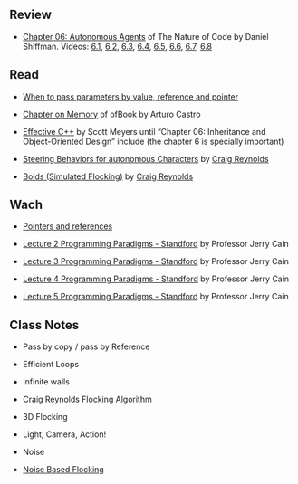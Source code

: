 
## Review 

* [Chapter 06: Autonomous Agents](http://natureofcode.com/book/chapter-6-autonomous-agents/) of The Nature of Code by Daniel Shiffman. Videos: [6.1](https://vimeo.com/channels/natureofcode/63089178), [6.2](https://vimeo.com/channels/natureofcode/63089177), [6.3](https://vimeo.com/channels/natureofcode/63089179), [6.4](https://vimeo.com/channels/natureofcode/63101109), [6.5](https://vimeo.com/channels/natureofcode/63101108), [6.6](https://vimeo.com/channels/natureofcode/63928276), [6.7](https://vimeo.com/channels/natureofcode/63928275), [6.8](https://vimeo.com/channels/natureofcode/63928274)

## Read

* [When to pass parameters by value, reference and pointer](http://www.cplusplus.com/articles/z6vU7k9E/)

* [Chapter on Memory](https://github.com/openframeworks/ofBook/blob/master/chapters/memory/chapter.md) of ofBook by Arturo Castro 

* [Effective C++](http://ptgmedia.pearsoncmg.com/images/9780321334879/samplepages/0321334876.pdf) by Scott Meyers until “Chapter 06: Inheritance and Object-Oriented Design” include (the chapter 6 is specially important)

* [Steering Behaviors for autonomous Characters](http://www.red3d.com/cwr/steer/) by [Craig Reynolds](http://www.red3d.com/cwr/)

* [Boids (Simulated Flocking)](http://www.red3d.com/cwr/boids/) by [Craig Reynolds](http://www.red3d.com/cwr/)


## Wach

* [Pointers and references](https://www.youtube.com/watch?v=TgsH02sORZ0)

* [Lecture 2 Programming Paradigms - Standford](https://www.youtube.com/watch?v=jTSvthW34GU) by Professor Jerry Cain

* [Lecture 3 Programming Paradigms - Standford](https://www.youtube.com/watch?v=H4MQXBF6FN4) by Professor Jerry Cain

* [Lecture 4 Programming Paradigms - Standford](https://www.youtube.com/watch?v=_eR4rxnM7Lc) by Professor Jerry Cain

* [Lecture 5 Programming Paradigms - Standford](https://www.youtube.com/watch?v=73Z7gaAvovQ) by Professor Jerry Cain

## Class Notes

- Pass by copy / pass by Reference
- Efficient Loops

- Infinite walls

- Craig Reynolds Flocking Algorithm
- 3D Flocking
- Light, Camera, Action!

- Noise
- [Noise Based Flocking](https://vimeo.com/8479763)
